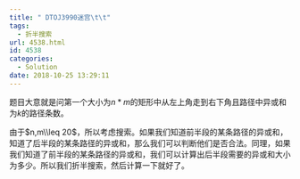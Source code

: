```yaml
---
title: " DTOJ3990迷宫\t\t"
tags:
  - 折半搜索
url: 4538.html
id: 4538
categories:
  - Solution
date: 2018-10-25 13:29:11
---
```


题目大意就是问第一个大小为$n*m$的矩形中从左上角走到右下角且路径中异或和为$k$的路径条数。

由于$n,m\\leq 20$，所以考虑搜索。如果我们知道前半段的某条路径的异或和，知道了后半段的某条路径的异或和，那么我们可以判断他们是否合法。同理，如果我们知道了前半段的某条路径的异或和，我们可以计算出后半段需要的异或和大小为多少。所以我们折半搜索，然后计算一下就好了。
